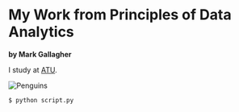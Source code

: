 # My Work from Principles of Data Analytics

**by Mark Gallagher**

I study at [ATU](https://www.atu.ie/).

![Penguins](https://allisonhorst.github.io/palmerpenguins/reference/figures/lter_penguins.png)


```bash
$ python script.py
```